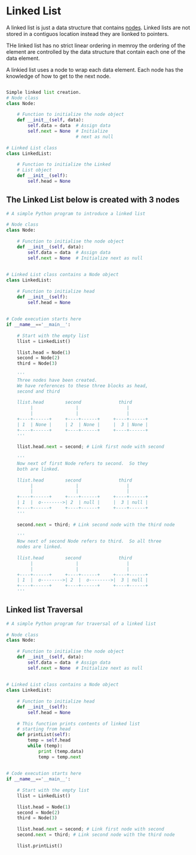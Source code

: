 # Linked List

A linked list is just a data structure that contains [nodes](https://www.tutorialspoint.com/python/python_nodes.htm). Linked lists are not stored in a contiguos location instead they are lionked to pointers.

THe linked list has no strict linear ordering in memroy the ordering of the element are controlled by the data structure that contain each one of the data element.

A linkied list uses a node to wrap each data element. Each node has the knowledge of how to get to the next node.

```py

Simple linked list creation. 
# Node class
class Node:
  
    # Function to initialize the node object
    def __init__(self, data):
        self.data = data  # Assign data
        self.next = None  # Initialize
                          # next as null
  
# Linked List class
class LinkedList:
    
    # Function to initialize the Linked
    # List object
    def __init__(self):
        self.head = None
```

## The Linked List below is created with 3 nodes

```py
# A simple Python program to introduce a linked list
 
# Node class
class Node:
 
    # Function to initialise the node object
    def __init__(self, data):
        self.data = data  # Assign data
        self.next = None  # Initialize next as null
 
 
# Linked List class contains a Node object
class LinkedList:
 
    # Function to initialize head
    def __init__(self):
        self.head = None
 
 
# Code execution starts here
if __name__=='__main__':
 
    # Start with the empty list
    llist = LinkedList()
 
    llist.head = Node(1)
    second = Node(2)
    third = Node(3)
 
    '''
    Three nodes have been created.
    We have references to these three blocks as head,
    second and third
 
    llist.head        second              third
         |                |                  |
         |                |                  |
    +----+------+     +----+------+     +----+------+
    | 1  | None |     | 2  | None |     |  3 | None |
    +----+------+     +----+------+     +----+------+
    '''
 
    llist.head.next = second; # Link first node with second
 
    '''
    Now next of first Node refers to second.  So they
    both are linked.
 
    llist.head        second              third
         |                |                  |
         |                |                  |
    +----+------+     +----+------+     +----+------+
    | 1  |  o-------->| 2  | null |     |  3 | null |
    +----+------+     +----+------+     +----+------+
    '''
 
    second.next = third; # Link second node with the third node
 
    '''
    Now next of second Node refers to third.  So all three
    nodes are linked.
 
    llist.head        second              third
         |                |                  |
         |                |                  |
    +----+------+     +----+------+     +----+------+
    | 1  |  o-------->| 2  |  o-------->|  3 | null |
    +----+------+     +----+------+     +----+------+
    '''
```

## Linked list Traversal

```py
# A simple Python program for traversal of a linked list
 
# Node class
class Node:
 
    # Function to initialise the node object
    def __init__(self, data):
        self.data = data  # Assign data
        self.next = None  # Initialize next as null
 
 
# Linked List class contains a Node object
class LinkedList:
 
    # Function to initialize head
    def __init__(self):
        self.head = None
 
    # This function prints contents of linked list
    # starting from head
    def printList(self):
        temp = self.head
        while (temp):
            print (temp.data)
            temp = temp.next
 
 
# Code execution starts here
if __name__=='__main__':
 
    # Start with the empty list
    llist = LinkedList()
 
    llist.head = Node(1)
    second = Node(2)
    third = Node(3)
 
    llist.head.next = second; # Link first node with second
    second.next = third; # Link second node with the third node
 
    llist.printList()

```

